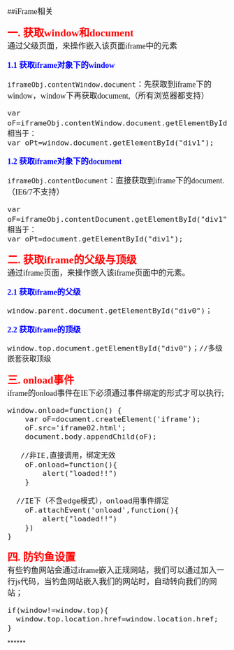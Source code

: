 ##<font face="微软雅黑" size="4" >iFrame相关

**<font size="5" color="red" >一. 获取window和document</font>**  
通过父级页面，来操作嵌入该页面iframe中的元素

**<font color="blue">1.1 获取iframe对象下的window</font>**   

`iframeObj.contentWindow.document`：先获取到iframe下的window，window下再获取document,（所有浏览器都支持）

	var oF=iframeObj.contentWindow.document.getElementById("div1")；
	相当于：
	var oPt=window.document.getElementById("div1"); 

**<font color="blue">1.2 获取iframe对象下的document</font>**   

`iframeObj.contentDocument`：直接获取到iframe下的document.（IE6/7不支持）

	var oF=iframeObj.contentDocument.getElementById("div1")；
	相当于：
	var oPt=document.getElementById("div1"); 

**<font size="5" color="red" >二. 获取iframe的父级与顶级</font>**    
通过iframe页面，来操作嵌入该iframe页面中的元素。  

**<font color="blue">2.1 获取iframe的父级</font>**   

	window.parent.document.getElementById("div0")；  

**<font color="blue">2.2 获取iframe的顶级</font>**   

	window.top.document.getElementById("div0")；//多级嵌套获取顶级  
**<font size="5" color="red" >三. onload事件</font>**  
iframe的onload事件在IE下必须通过事件绑定的形式才可以执行;

	window.onload=function() {
		var oF=document.createElement('iframe');
		oF.src='iframe02.html';
		document.body.appendChild(oF);
       
       //非IE,直接调用，绑定无效
		oF.onload=function(){
			alert("loaded!!")
		}
      
      //IE下（不含edge模式），onload用事件绑定
		oF.attachEvent('onload',function(){
			alert("loaded!!")
		})
	}
  
**<font size="5" color="red" >四. 防钓鱼设置</font>**    
有些钓鱼网站会通过iframe嵌入正规网站，我们可以通过加入一行js代码，当钓鱼网站嵌入我们的网站时，自动转向我们的网站；   

	if(window!=window.top){	
      window.top.location.href=window.location.href;
	}

</font>  
******

